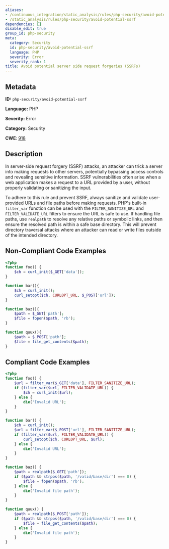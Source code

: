 ```yaml
---
aliases:
- /continuous_integration/static_analysis/rules/php-security/avoid-potential-ssrf
- /static_analysis/rules/php-security/avoid-potential-ssrf
dependencies: []
disable_edit: true
group_id: php-security
meta:
  category: Security
  id: php-security/avoid-potential-ssrf
  language: PHP
  severity: Error
  severity_rank: 1
title: Avoid potential server side request forgeries (SSRFs)
---
```

<!--  SOURCED FROM https://github.com/DataDog/datadog-static-analyzer-rule-docs -->


## Metadata
**ID:** `php-security/avoid-potential-ssrf`

**Language:** PHP

**Severity:** Error

**Category:** Security

**CWE**: [918](https://cwe.mitre.org/data/definitions/918.html)

## Description
In server-side request forgery (SSRF) attacks, an attacker can trick a server into making requests to other servers, potentially bypassing access controls and revealing sensitive information. SSRF vulnerabilities often arise when a web application makes a request to a URL provided by a user, without properly validating or sanitizing the input.

To adhere to this rule and prevent SSRF, always sanitize and validate user-provided URLs and file paths before making requests. PHP's built-in `filter_var` function can be used with the `FILTER_SANITIZE_URL` and `FILTER_VALIDATE_URL` filters to ensure the URL is safe to use. If handling file paths, use `realpath` to resolve any relative paths or symbolic links, and then ensure the resolved path is within a safe base directory. This will prevent directory traversal attacks where an attacker can read or write files outside of the intended directory.

## Non-Compliant Code Examples
```php
<?php
function foo() {
    $ch = curl_init($_GET['data']);
}

function bar(){
    $ch = curl_init();
    curl_setopt($ch, CURLOPT_URL, $_POST['url']);
}

function baz(){
    $path = $_GET['path'];
    $file = fopen($path, 'rb');
}

function quux(){
    $path = $_POST['path'];
    $file = file_get_contents($path);
}
```

## Compliant Code Examples
```php
<?php
function foo() {
    $url = filter_var($_GET['data'], FILTER_SANITIZE_URL);
    if (filter_var($url, FILTER_VALIDATE_URL)) {
        $ch = curl_init($url);
    } else {
        die('Invalid URL');
    }
}

function bar() {
    $ch = curl_init();
    $url = filter_var($_POST['url'], FILTER_SANITIZE_URL);
    if (filter_var($url, FILTER_VALIDATE_URL)) {
        curl_setopt($ch, CURLOPT_URL, $url);
    } else {
        die('Invalid URL');
    }
}

function baz() {
    $path = realpath($_GET['path']);
    if ($path && strpos($path, '/valid/base/dir') === 0) {
        $file = fopen($path, 'rb');
    } else {
        die('Invalid file path');
    }
}

function quux() {
    $path = realpath($_POST['path']);
    if ($path && strpos($path, '/valid/base/dir') === 0) {
        $file = file_get_contents($path);
    } else {
        die('Invalid file path');
    }
}
```
